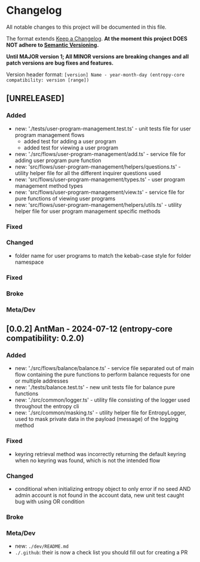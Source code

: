 # Changelog

All notable changes to this project will be documented in this file.

The format extends [Keep a Changelog](https://keepachangelog.com/en/1.0.0/).
**At the moment this project DOES NOT adhere to
[Semantic Versioning](https://semver.org/spec/v2.0.0.html).**

**Until MAJOR version 1; All MINOR versions are breaking changes and all patch versions are bug fixes and features.**

Version header format: `[version] Name - year-month-day (entropy-core compatibility: version [range])`

## [UNRELEASED]

### Added
- new: './tests/user-program-management.test.ts' - unit tests file for user program management flows
  - added test for adding a user program
  - added test for viewing a user program
- new: './src/flows/user-program-management/add.ts' - service file for adding user program pure function
- new: 'src/flows/user-program-management/helpers/questions.ts' - utility helper file for all the different inquirer questions used
- new: 'src/flows/user-program-management/types.ts' - user program management method types
- new: 'src/flows/user-program-management/view.ts' - service file for pure functions of viewing user programs
- new: 'src/flows/user-program-management/helpers/utils.ts' - utility helper file for user program management specific methods
### Fixed

### Changed
- folder name for user programs to match the kebab-case style for folder namespace

### Fixed

### Broke

### Meta/Dev

## [0.0.2] AntMan - 2024-07-12 (entropy-core compatibility: 0.2.0)

### Added
- new: './src/flows/balance/balance.ts' - service file separated out of main flow containing the pure functions to perform balance requests for one or multiple addresses
- new: './tests/balance.test.ts' - new unit tests file for balance pure functions
- new: './src/common/logger.ts' - utility file consisting of the logger used throughout the entropy cli
- new: './src/common/masking.ts' - utility helper file for EntropyLogger, used to mask private data in the payload (message) of the logging method
### Fixed
- keyring retrieval method was incorrectly returning the default keyring when no keyring was found, which is not the intended flow
### Changed
- conditional when initializing entropy object to only error if no seed AND admin account is not found in the account data, new unit test caught bug with using OR condition
### Broke

### Meta/Dev
- new: `./dev/README.md`
- `./.github`: their is now a check list you should fill out for creating a PR
